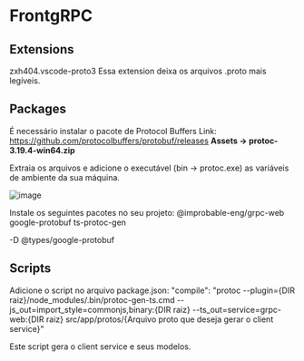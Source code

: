 # FrontgRPC

## Extensions

zxh404.vscode-proto3
Essa extension deixa os arquivos .proto mais legíveis.

## Packages

É necessário instalar o pacote de Protocol Buffers
Link: https://github.com/protocolbuffers/protobuf/releases
**Assets -> protoc-3.19.4-win64.zip**

Extraia os arquivos e adicione o executável (bin -> protoc.exe) as variáveis de ambiente da sua máquina.

![image](https://user-images.githubusercontent.com/57415712/156374294-3e0dd496-ab09-4d33-b2e5-3ac4c369671d.png)

Instale os seguintes pacotes no seu projeto:
@improbable-eng/grpc-web
google-protobuf
ts-protoc-gen

-D @types/google-protobuf

## Scripts

Adicione o script no arquivo package.json:
"compile": "protoc --plugin={DIR raiz}/node_modules/.bin/protoc-gen-ts.cmd --js_out=import_style=commonjs,binary:{DIR raiz} --ts_out=service=grpc-web:{DIR raiz} src/app/protos/{Arquivo proto que deseja gerar o client service}"

Este script gera o client service e seus modelos.
